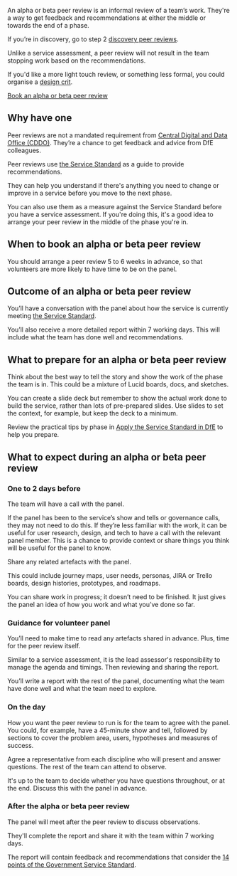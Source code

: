 An alpha or beta peer review is an informal review of a team’s work. They're a way to get feedback and recommendations at either the middle or towards the end of a phase.

If you’re in discovery, go to step 2 [discovery peer reviews](/service-assurance/discovery-peer-review).

Unlike a service assessment, a peer review will not result in the team stopping work based on the recommendations.

If you'd like a more light touch review, or something less formal, you could organise a [design crit](/service-assurance/design-crits).

[Book an alpha or beta peer review](/book)

## Why have one

Peer reviews are not a mandated requirement from [Central Digital and Data Office (CDDO)](https://www.gov.uk/government/organisations/central-digital-and-data-office). They’re a chance to get feedback and advice from DfE colleagues.

Peer reviews use [the Service Standard](https://apply-the-service-standard.education.gov.uk/service-standard) as a guide to provide recommendations.

They can help you understand if there's anything you need to change or improve in a service before you move to the next phase.

You can also use them as a measure against the Service Standard before you have a service assessment. If you're doing this, it's a good idea to arrange your peer review in the middle of the phase you're in.

## When to book an alpha or beta peer review

You should arrange a peer review 5 to 6 weeks in advance, so that volunteers are more likely to have time to be on the panel.

## Outcome of an alpha or beta peer review

You’ll have a conversation with the panel about how the service is currently meeting [the Service Standard](https://apply-the-service-standard.education.gov.uk/service-standard).

You’ll also receive a more detailed report within 7 working days. This will include what the team has done well and recommendations.

## What to prepare for an alpha or beta peer review

Think about the best way to tell the story and show the work of the phase the team is in. This could be a mixture of Lucid boards, docs, and sketches.

You can create a slide deck but remember to show the actual work done to build the service, rather than lots of pre-prepared slides. Use slides to set the context, for example, but keep the deck to a minimum.

Review the practical tips by phase in [Apply the Service Standard in DfE](https://apply-the-service-standard.education.gov.uk/) to help you prepare. 

## What to expect during an alpha or beta peer review

### One to 2 days before

The team will have a call with the panel.

If the panel has been to the service’s show and tells or governance calls, they may not need to do this. If they’re less familiar with the work, it can be useful for user research, design, and tech to have a call with the relevant panel member. This is a chance to provide context or share things you think will be useful for the panel to know.

Share any related artefacts with the panel.

This could include journey maps, user needs, personas, JIRA or Trello boards, design histories, prototypes, and roadmaps.

You can share work in progress; it doesn’t need to be finished. It just gives the panel an idea of how you work and what you’ve done so far.

### Guidance for volunteer panel

You’ll need to make time to read any artefacts shared in advance. Plus, time for the peer review itself. 

Similar to a service assessment, it is the lead assessor's responsibility to manage the agenda and timings. Then reviewing and sharing the report. 

You’ll write a report with the rest of the panel, documenting what the team have done well and what the team need to explore.

### On the day  

How you want the peer review to run is for the team to agree with the panel. You could, for example, have a 45-minute show and tell, followed by sections to cover the problem area, users, hypotheses and measures of success. 

Agree a representative from each discipline who will present and answer questions. The rest of the team can attend to observe.

It's up to the team to decide whether you have questions throughout, or at the end. Discuss this with the panel in advance.  

### After the alpha or beta peer review 

The panel will meet after the peer review to discuss observations.  

They'll complete the report and share it with the team within 7 working days. 

The report will contain feedback and recommendations that consider the [14 points of the Government Service Standard](https://apply-the-service-standard.education.gov.uk/service-standard). 






 

 